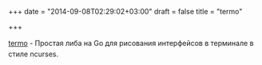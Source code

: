 +++
date = "2014-09-08T02:29:02+03:00"
draft = false
title = "termo"

+++

<p><a href="https://github.com/jonvaldes/termo" style="line-height: 1.6em;">termo</a><span style="line-height: 1.6em;">&nbsp;- Простая либа на Go для рисования интерфейсов в терминале в стиле&nbsp;ncurses.</span></p>

